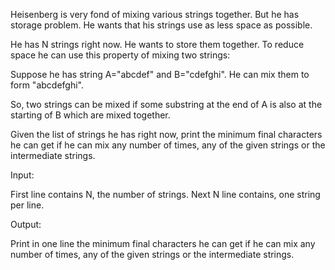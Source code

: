 Heisenberg is very fond of mixing various strings together. But he has storage problem. He wants that his strings use as less space as possible.

He has N strings right now. He wants to store them together. To reduce space he can use this property of mixing two strings:

Suppose he has string A="abcdef" and B="cdefghi". He can mix them to form "abcdefghi".

So, two strings can be mixed if some substring at the end of A is also at the starting of B which are mixed together.

Given the list of strings he has right now, print the minimum final characters he can get if he can mix any number of times, any of the given strings or the intermediate strings.

Input:

First line contains N, the number of strings. Next N line contains, one string per line.

Output:

Print in one line the minimum final characters he can get if he can mix any number of times, any of the given strings or the intermediate strings.

